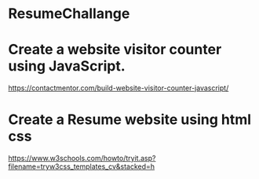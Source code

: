 # ResumeChallange

# Create a website visitor counter using JavaScript.

https://contactmentor.com/build-website-visitor-counter-javascript/

# Create a Resume website using html css 

https://www.w3schools.com/howto/tryit.asp?filename=tryw3css_templates_cv&stacked=h
